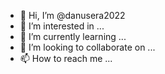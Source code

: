 - 👋 Hi, I’m @danusera2022
- 👀 I’m interested in ...
- 🌱 I’m currently learning ...
- 💞️ I’m looking to collaborate on ...
- 📫 How to reach me ...

<!---
danusera2022/danusera2022 is a ✨ special ✨ repository because its `README.md` (this file) appears on your GitHub profile.
You can click the Preview link to take a look at your changes.
Hola, soy  danusera2022 
Me  interesa la informática y el mundo de la programación. Especialmente todo lo que sea resolución de problemas y desafios.
Actualmente estoy aprendiendo Excel avanzado, base de dats  SQL Server, lenguajes C y C++ y Ensamblador x86.
Estoy buscando colaborar en el desarrollo de los lenguajes C, C++ y Ensamblador.
Para contactar conmigo acceda al correo : luisiarchivaldi2022@gmail.com
